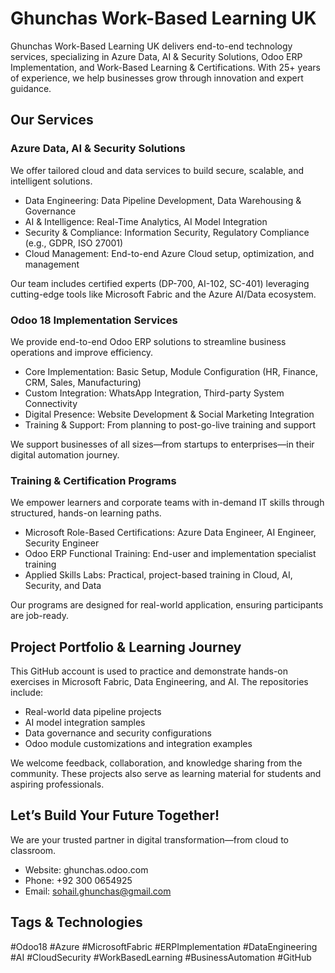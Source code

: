 # Ghunchas Work-Based Learning UK

Ghunchas Work-Based Learning UK delivers end-to-end technology services, specializing in Azure Data, AI & Security Solutions, Odoo ERP Implementation, and Work-Based Learning & Certifications. With 25+ years of experience, we help businesses grow through innovation and expert guidance.


## Our Services

### Azure Data, AI & Security Solutions
We offer tailored cloud and data services to build secure, scalable, and intelligent solutions.

- Data Engineering: Data Pipeline Development, Data Warehousing & Governance
- AI & Intelligence: Real-Time Analytics, AI Model Integration
- Security & Compliance: Information Security, Regulatory Compliance (e.g., GDPR, ISO 27001)
- Cloud Management: End-to-end Azure Cloud setup, optimization, and management

Our team includes certified experts (DP-700, AI-102, SC-401) leveraging cutting-edge tools like Microsoft Fabric and the Azure AI/Data ecosystem.



### Odoo 18 Implementation Services
We provide end-to-end Odoo ERP solutions to streamline business operations and improve efficiency.

- Core Implementation: Basic Setup, Module Configuration (HR, Finance, CRM, Sales, Manufacturing)
- Custom Integration: WhatsApp Integration, Third-party System Connectivity
- Digital Presence: Website Development & Social Marketing Integration
- Training & Support: From planning to post-go-live training and support

We support businesses of all sizes—from startups to enterprises—in their digital automation journey.



### Training & Certification Programs
We empower learners and corporate teams with in-demand IT skills through structured, hands-on learning paths.

- Microsoft Role-Based Certifications: Azure Data Engineer, AI Engineer, Security Engineer
- Odoo ERP Functional Training: End-user and implementation specialist training
- Applied Skills Labs: Practical, project-based training in Cloud, AI, Security, and Data

Our programs are designed for real-world application, ensuring participants are job-ready.



## Project Portfolio & Learning Journey

This GitHub account is used to practice and demonstrate hands-on exercises in Microsoft Fabric, Data Engineering, and AI. The repositories include:

- Real-world data pipeline projects
- AI model integration samples
- Data governance and security configurations
- Odoo module customizations and integration examples

We welcome feedback, collaboration, and knowledge sharing from the community. These projects also serve as learning material for students and aspiring professionals.


## Let’s Build Your Future Together!

We are your trusted partner in digital transformation—from cloud to classroom.

- Website: ghunchas.odoo.com
- Phone: +92 300 0654925
- Email: sohail.ghunchas@gmail.com


## Tags & Technologies

#Odoo18 #Azure #MicrosoftFabric #ERPImplementation #DataEngineering #AI #CloudSecurity #WorkBasedLearning #BusinessAutomation #GitHub
